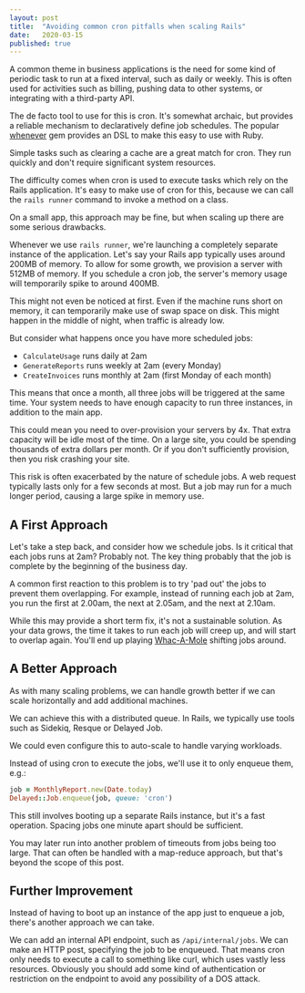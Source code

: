 ```yaml
---
layout: post
title:  "Avoiding common cron pitfalls when scaling Rails"
date:   2020-03-15
published: true
---
```

A common theme in business applications is the need for some kind of periodic task to run at a fixed interval, such as daily or weekly.
This is often used for activities such as billing, pushing data to other systems, or integrating with a third-party API.

The de facto tool to use for this is cron. It's somewhat archaic, but provides a reliable mechanism to declaratively define job schedules.
The popular [whenever] gem provides an DSL to make this easy to use with Ruby.

[whenever]: https://github.com/javan/whenever

Simple tasks such as clearing a cache are a great match for cron.
They run quickly and don't require significant system resources.

The difficulty comes when cron is used to execute tasks which rely on the Rails application.
It's easy to make use of cron for this, because we can call the `rails runner` command to invoke a method on a class.

On a small app, this approach may be fine, but when scaling up there are some serious drawbacks.

Whenever we use `rails runner`, we're launching a completely separate instance of the application.
Let's say your Rails app typically uses around 200MB of memory.
To allow for some growth, we provision a server with 512MB of memory.
If you schedule a cron job, the server's memory usage will temporarily spike to around 400MB.

This might not even be noticed at first.
Even if the machine runs short on memory, it can temporarily make use of swap space on disk.
This might happen in the middle of night, when traffic is already low.

But consider what happens once you have more scheduled jobs:

- `CalculateUsage` runs daily at 2am
- `GenerateReports` runs weekly at 2am (every Monday)
- `CreateInvoices` runs monthly at 2am (first Monday of each month)

This means that once a month, all three jobs will be triggered at the same time.
Your system needs to have enough capacity to run three instances, in addition to the main app.

This could mean you need to over-provision your servers by 4x. That extra capacity
will be idle most of the time. On a large site, you could be spending thousands
of extra dollars per month. Or if you don't sufficiently provision, then you risk crashing your site.

This risk is often exacerbated by the nature of schedule jobs.
A web request typically lasts only for a few seconds at most.
But a job may run for a much longer period, causing a large spike in memory use.

## A First Approach

Let's take a step back, and consider how we schedule jobs. Is it critical that
each jobs runs at 2am? Probably not. The key thing probably that the job is
complete by the beginning of the business day.

A common first reaction to this problem is to try 'pad out' the jobs to prevent them overlapping.
For example, instead of running each job at 2am, you run the first at 2.00am, the next at 2.05am, and the next at 2.10am.

While this may provide a short term fix, it's not a sustainable solution.
As your data grows, the time it takes to run each job will creep up, and will start to overlap again.
You'll end up playing [Whac-A-Mole] shifting jobs around.

[Whac-A-Mole]: https://en.wikipedia.org/wiki/Whac-A-Mole

## A Better Approach

As with many scaling problems, we can handle growth better if we can scale horizontally and add additional machines.

We can achieve this with a distributed queue.
In Rails, we typically use tools such as Sidekiq, Resque or Delayed Job.

We could even configure this to auto-scale to handle varying workloads.

Instead of using cron to execute the jobs, we'll use it to only enqueue them, e.g.:

```ruby
job = MonthlyReport.new(Date.today)
Delayed::Job.enqueue(job, queue: 'cron')
```

This still involves booting up a separate Rails instance, but it's a fast operation.
Spacing jobs one minute apart should be sufficient.

You may later run into another problem of timeouts from jobs being too large.
That can often be handled with a map-reduce approach, but that's beyond the scope of this post.

## Further Improvement

Instead of having to boot up an instance of the app just to enqueue a job, there's another approach we can take.

We can add an internal API endpoint, such as `/api/internal/jobs`. We can make an HTTP post, specifying the job to be enqueued.
That means cron only needs to execute a call to something like curl, which uses vastly less resources.
Obviously you should add some kind of authentication or restriction on the endpoint to avoid any possibility of a DOS attack.

[//]: # "Error handling"
[//]: # "Heroku Scheduler"
[//]: # "system cron to call a script that will either (a) poke a secure/private webhook API to invoke the required task in the background or (b) directly enqueue a task on your queuing system of choice"
[//]: # "ombining entries, &&"
[//]: # "ODO: write about using REST API to trigger"
